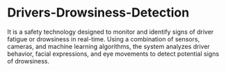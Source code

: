 # Drivers-Drowsiness-Detection
It is a safety technology designed to monitor and identify signs of driver fatigue or drowsiness in real-time. Using a combination of sensors, cameras, and machine learning algorithms, the system analyzes driver behavior, facial expressions, and eye movements to detect potential signs of drowsiness.
